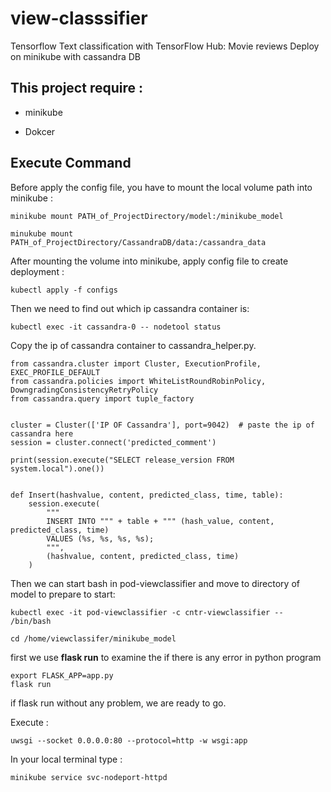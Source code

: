 # view-classsifier
Tensorflow Text classification with TensorFlow Hub: Movie reviews Deploy on minikube with cassandra DB

## This project require :

* minikube

* Dokcer

## Execute Command 

Before apply the config file, you have to mount the local volume path into minikube :

```
minikube mount PATH_of_ProjectDirectory/model:/minikube_model
```

```
minukube mount PATH_of_ProjectDirectory/CassandraDB/data:/cassandra_data
```

After mounting the volume into minikube, apply config file to create deployment : 

```
kubectl apply -f configs
```

Then we need to find out which ip cassandra container is:

```
kubectl exec -it cassandra-0 -- nodetool status
```



Copy the ip of cassandra container to cassandra_helper.py.



~~~
from cassandra.cluster import Cluster, ExecutionProfile, EXEC_PROFILE_DEFAULT
from cassandra.policies import WhiteListRoundRobinPolicy, DowngradingConsistencyRetryPolicy
from cassandra.query import tuple_factory


cluster = Cluster(['IP OF Cassandra'], port=9042)  # paste the ip of cassandra here
session = cluster.connect('predicted_comment')

print(session.execute("SELECT release_version FROM system.local").one())


def Insert(hashvalue, content, predicted_class, time, table):
    session.execute(
        """
        INSERT INTO """ + table + """ (hash_value, content, predicted_class, time)
        VALUES (%s, %s, %s, %s);
        """,
        (hashvalue, content, predicted_class, time)
    )
~~~



Then we can start bash in pod-viewclassifier and move to directory of model to prepare to start:

```
kubectl exec -it pod-viewclassifier -c cntr-viewclassifier -- /bin/bash

cd /home/viewclassifer/minikube_model
```



first we use **flask run** to examine the if there is any error in python program

``` 
export FLASK_APP=app.py 
flask run
```

if flask run without any problem, we are ready to go.

Execute :

```
uwsgi --socket 0.0.0.0:80 --protocol=http -w wsgi:app
```



In your local terminal type : 

```
minikube service svc-nodeport-httpd
```



